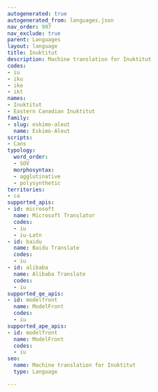 ```yaml
---
autogenerated: true
autogenerated_from: languages.json
nav_order: 997
nav_exclude: true
parent: Languages
layout: language
title: Inuktitut
description: Machine translation for Inuktitut
codes:
- iu
- iku
- ike
- ikt
names:
- Inuktitut
- Eastern Canadian Inuktitut
family:
- slug: eskimo-aleut
  name: Eskimo-Aleut
scripts:
- Cans
typology:
  word_order:
  - SOV
  morphosyntax:
  - agglutinative
  - polysynthetic
territories:
- ca
supported_apis:
- id: microsoft
  name: Microsoft Translator
  codes:
  - iu
  - iu-Latn
- id: baidu
  name: Baidu Translate
  codes:
  - iu
- id: alibaba
  name: Alibaba Translate
  codes:
  - iu
supported_qe_apis:
- id: modelfront
  name: ModelFront
  codes:
  - iu
supported_ape_apis:
- id: modelfront
  name: ModelFront
  codes:
  - iu
seo:
  name: Machine translation for Inuktitut
  type: Language

---
```


